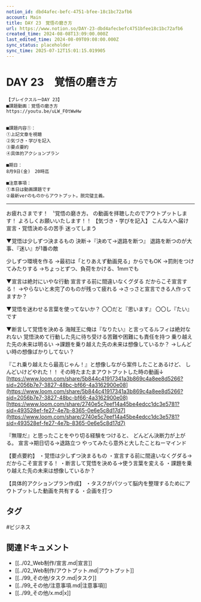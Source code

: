 ```yaml
---
notion_id: dbd4afec-befc-4751-bfee-18c1bc72afb6
account: Main
title: DAY 23　覚悟の磨き方
url: https://www.notion.so/DAY-23-dbd4afecbefc4751bfee18c1bc72afb6
created_time: 2024-08-08T13:09:00.000Z
last_edited_time: 2024-08-09T09:08:00.000Z
sync_status: placeholder
sync_time: 2025-07-12T15:01:15.019905
---
```

# DAY 23　覚悟の磨き方

```plain text
【ブレイクスルーDAY 23】
■課題動画：覚悟の磨き方
https://youtu.be/uLW_F0tWwHw


■課題内容①：
①上記文章を視聴
②気づき・学びを記入
③要点要約
④具体的アクションプラン

■期日：
8月9日(金)　20時迄

■注意事項：
①本日は動画課題です
②最新verのものからアウトプット。脱完璧主義。
```
---
お疲れさまです！
〝覚悟の磨き方〟
の動画を拝聴したのでアウトプットします！
よろしくお願いいたします！！
【気づき・学びを記入】
こんな人へ届け
宣言・覚悟決めるの苦手
迷ってしまう

▼覚悟は少しずつ決まるもの
決断→『決めて→退路を断つ』
退路を断つのが大事、『迷い』が1番の敵

少しずつ環境を作る
→最初は「とりあえず動画見る」からでもOK
→罰則をつけてみたりする
→ちょっとずつ、負荷をかける、1mmでも

▼宣言は絶対にいやな行動
宣言する前に間違いなくグダる
だからこそ宣言する！
→やらないと未完了のものが残って疲れる
→さっさと宣言できる人作ってますか？

▼覚悟を迷わせる言葉を使ってないか？
〇〇だと『思います』
〇〇し『たい』です

▼断言して覚悟を決める
海賊王に俺は『なりたい』と言ってるルフィは絶対なれない
覚悟決めて行動した先に待ち受ける苦難や困難にも責任を持つ
乗り越えた先の未来は明るい
→課題を乗り越えた先の未来は想像しているか？
→しんどい時の想像ばかりしてない？

『これ乗り越えたら最高じゃん！』と想像しながら案件したことあるけど、
しんどいけどやれた！！
その時たまたまアウトプットした時の動画↓
[https://www.loom.com/share/5b844c41917341a3b869c4a8ee8d5266?sid=2056b7e7-3827-48bc-bf66-4a3162900e08](https://www.loom.com/share/5b844c41917341a3b869c4a8ee8d5266?sid=2056b7e7-3827-48bc-bf66-4a3162900e08)
[https://www.loom.com/share/2740e5c7eef14a45be4edcc1dc3e5781?sid=493528ef-fe27-4e7b-8365-0e6e5c8d17d7](https://www.loom.com/share/2740e5c7eef14a45be4edcc1dc3e5781?sid=493528ef-fe27-4e7b-8365-0e6e5c8d17d7)

『無理だ』と思ったことをやり切る経験をつけると、
どんどん決断力が上がる。
宣言→期日切る→退路立つ
やってみたら意外と大したことねーマインド

【要点要約】
・覚悟は少しずつ決まるもの
・宣言する前に間違いなくグダる→だからこそ宣言する！
・断言して覚悟を決める→使う言葉を変える
・課題を乗り越えた先の未来は想像しているか？

【具体的アクションプラン作成】
・タスクがパツって脳内を整理するためにアウトプットした動画を共有する
・企画を打つ



## タグ

#ビジネス 

## 関連ドキュメント

- [[../02_Web制作/宣言.md|宣言]]
- [[../02_Web制作/アウトプット.md|アウトプット]]
- [[../99_その他/タスク.md|タスク]]
- [[../99_その他/注意事項.md|注意事項]]
- [[../99_その他/x.md|x]]

